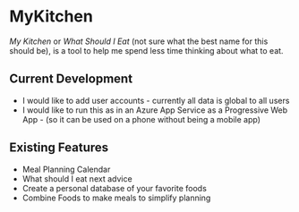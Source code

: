 # MyKitchen

_My Kitchen_ or _What Should I Eat_ (not sure what the best name for this should be), is a tool to help me spend less time thinking about what to eat.

## Current Development
* I would like to add user accounts - currently all data is global to all users
* I would like to run this as in an Azure App Service as a Progressive Web App - (so it can be used on a phone without being a mobile app)

## Existing Features
* Meal Planning Calendar
* What should I eat next advice
* Create a personal database of your favorite foods
* Combine Foods to make meals to simplify planning
